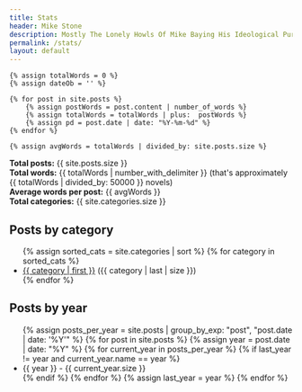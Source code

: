 ```yaml
---
title: Stats
header: Mike Stone
description: Mostly The Lonely Howls Of Mike Baying His Ideological Purity At The Moon
permalink: /stats/
layout: default
---
```

	{% assign totalWords = 0 %}
	{% assign dateOb = '' %}

	{% for post in site.posts %}
		{% assign postWords = post.content | number_of_words %}
		{% assign totalWords = totalWords | plus:  postWords %}
		{% assign pd = post.date | date: "%Y-%m-%d" %}
	{% endfor %}

	{% assign avgWords = totalWords | divided_by: site.posts.size %}

**Total posts:** {{ site.posts.size }} <br>
**Total words:** {{ totalWords | number_with_delimiter }} (that's approximately {{ totalWords | divided_by: 50000 }} novels)<br>
**Average words per post:** {{ avgWords }} <br>
**Total categories:** {{ site.categories.size }}

## Posts by category
<ul>
  {% assign sorted_cats = site.categories | sort %}
  {% for category in sorted_cats %}
    <li><a href="{{ site.url }}/category/{{ category | first | slugify }}/">{{ category | first }}</a> ({{ category | last | size }})</li>
  {% endfor %}
</ul>

## Posts by year
<ul class="posts">
  {% assign posts_per_year = site.posts | group_by_exp: "post", "post.date | date: '%Y'" %}
  {% for post in site.posts %}
    {% assign year = post.date | date: "%Y" %}
    {% for current_year in posts_per_year %}
      {% if last_year != year and current_year.name == year %}
        <li class="year">{{ year }} - {{ current_year.size }}</li>
      {% endif %}
    {% endfor %}
    {% assign last_year = year %}
  {% endfor %}
</ul>
